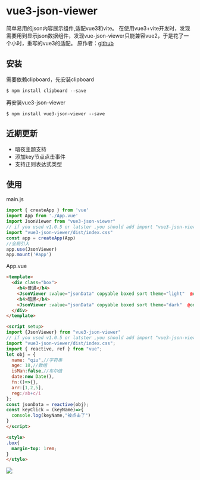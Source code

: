 # vue3-json-viewer

简单易用的json内容展示组件,适配vue3和vite。
在使用vue3+vite开发时，发现需要用到显示json数据组件，发现vue-json-viewer只能兼容vue2，于是花了一个小时，重写的vue3的适配。
原作者：[github](https://github.com/chenfengjw163/vue-json-viewer)

## 安装

需要依赖clipboard，先安装clipboard

```
$ npm install clipboard --save
```

再安装vue3-json-viewer

```
$ npm install vue3-json-viewer --save
```
## 近期更新
- 暗夜主题支持
- 添加key节点点击事件
- 支持正则表达式类型
  
## 使用

main.js

```js
import { createApp } from 'vue'
import App from './App.vue'
import JsonViewer from "vue3-json-viewer"
// if you used v1.0.5 or latster ,you should add import "vue3-json-viewer/dist/index.css"
import "vue3-json-viewer/dist/index.css"
const app = createApp(App)
//全局引入
app.use(JsonViewer)
app.mount('#app')
```

App.vue

``` html
<template>
  <div class="box">
    <h4>普通</h4>
    <JsonViewer :value="jsonData" copyable boxed sort theme="light"  @onKeyClick="keyClick"/>
    <h4>暗黑</h4>
    <JsonViewer :value="jsonData" copyable boxed sort theme="dark"  @onKeyClick="keyClick"/>
  </div>
</template>

<script setup>
import {JsonViewer} from "vue3-json-viewer"
// if you used v1.0.5 or latster ,you should add import "vue3-json-viewer/dist/index.css"
import "vue3-json-viewer/dist/index.css";
import { reactive, ref } from "vue";
let obj = {
  name: "qiu",//字符串
  age: 18,//数组
  isMan:false,//布尔值
  date:new Date(),
  fn:()=>{},
  arr:[1,2,5],
  reg:/ab+c/i
};
const jsonData = reactive(obj);
const keyClick = (keyName)=>{
  console.log(keyName,"被点击了")
}
</script>

<style>
.box{
  margin-top: 1rem;
}
</style>

```

![](./img/demo.png)